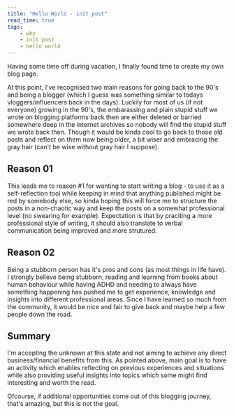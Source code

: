 ```yaml
---
title: "Hello World - init post"
read_time: true
tags:
    - why
    - init post
    - hello world
---
```


Having some time off during vacation, I finally found time to create my own blog page.


At this point, I've recognised two main reasons for going back to the 90's and being a blogger (which I guess was something similar to todays vloggers/influencers back in the days). Luckily for most of us (if not everyone) growing in the 90's, the embarassing and plain stupid stuff we wrote on blogging platforms back then are either deleted or barried somewhere deep in the internet archives so nobody will find the stupid stuff we wrote back then.
Though it would be kinda cool to go back to those old posts and reflect on them now being older, a bit wiser and embracing the gray hair (can't be wise without gray hair I suppose).

## Reason 01
This leads me to reason #1 for wanting to start writing a blog - to use it as a self-reflection tool while keeping in mind that anything published might be red by somebody else, so kinda hoping this will force me to structure the posts in a non-chaotic way and keep the posts on a somewhat professional level (no swearing for example). Expectation is that by praciting a more professional style of writing, it should also translate to verbal communication being improved and more strutured.

## Reason 02
Being a stubborn person has it's pros and cons (as most things in life have). I strongly believe being stubborn, reading and learning from books about human behaviour while having ADHD and needing to always have something happening has pushed me to get experience, knowledge and insights into different professional areas. Since I have learned so much from the community, it would be nice and fair to give back and maybe help a few people down the road.


## Summary
I'm accepting the unknown at this state and not aiming to achieve any direct business/financial benefits from this. As pointed above, main goal is to have an activity which enables reflecting on previous experiences and situations while also providing useful insights into topics which some might find interesting and worth the read.

Ofcourse, if additional opportunities come out of this blogging journey, that's amazing, but this is not the goal.